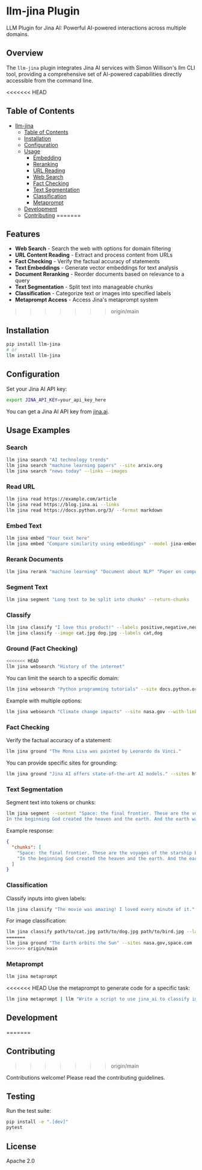 # llm-jina Plugin

LLM Plugin for Jina AI: Powerful AI-powered interactions across multiple domains.

## Overview
The `llm-jina` plugin integrates Jina AI services with Simon Willison's llm CLI tool, providing a comprehensive set of AI-powered capabilities directly accessible from the command line.

<<<<<<< HEAD
## Table of Contents
- [llm-jina](#llm-jina)
  - [Table of Contents](#table-of-contents)
  - [Installation](#installation)
  - [Configuration](#configuration)
  - [Usage](#usage)
    - [Embedding](#embedding)
    - [Reranking](#reranking)
    - [URL Reading](#url-reading)
    - [Web Search](#web-search)
    - [Fact Checking](#fact-checking)
    - [Text Segmentation](#text-segmentation)
    - [Classification](#classification)
    - [Metaprompt](#metaprompt)
  - [Development](#development)
  - [Contributing](#contributing)
=======
## Features

- **Web Search** - Search the web with options for domain filtering
- **URL Content Reading** - Extract and process content from URLs
- **Fact Checking** - Verify the factual accuracy of statements
- **Text Embeddings** - Generate vector embeddings for text analysis
- **Document Reranking** - Reorder documents based on relevance to a query
- **Text Segmentation** - Split text into manageable chunks
- **Classification** - Categorize text or images into specified labels
- **Metaprompt Access** - Access Jina's metaprompt system
>>>>>>> origin/main

## Installation

```bash
pip install llm-jina
# or
llm install llm-jina
```

## Configuration

Set your Jina AI API key:

```bash
export JINA_API_KEY=your_api_key_here
```

You can get a Jina AI API key from [jina.ai](https://jina.ai/?sui=apikey).

## Usage Examples

### Search
```bash
llm jina search "AI technology trends"
llm jina search "machine learning papers" --site arxiv.org
llm jina search "news today" --links --images
```

### Read URL
```bash
llm jina read https://example.com/article
llm jina read https://blog.jina.ai --links
llm jina read https://docs.python.org/3/ --format markdown
```

### Embed Text
```bash
llm jina embed "Your text here"
llm jina embed "Compare similarity using embeddings" --model jina-embeddings-v3
```

### Rerank Documents
```bash
llm jina rerank "machine learning" "Document about NLP" "Paper on computer vision" "Article about ML"
```

### Segment Text
```bash
llm jina segment "Long text to be split into chunks" --return-chunks
```

### Classify
```bash
llm jina classify "I love this product!" --labels positive,negative,neutral
llm jina classify --image cat.jpg dog.jpg --labels cat,dog
```

### Ground (Fact Checking)
```bash
<<<<<<< HEAD
llm jina websearch "History of the internet"
```

You can limit the search to a specific domain:

```bash
llm jina websearch "Python programming tutorials" --site docs.python.org
```

Example with multiple options:

```bash
llm jina websearch "Climate change impacts" --site nasa.gov --with-links --with-images
```

### Fact Checking

Verify the factual accuracy of a statement:

```bash
llm jina ground "The Mona Lisa was painted by Leonardo da Vinci."
```

You can provide specific sites for grounding:

```bash
llm jina ground "Jina AI offers state-of-the-art AI models." --sites https://jina.ai,https://docs.jina.ai
```

### Text Segmentation 

Segment text into tokens or chunks:

```bash
llm jina segment --content "Space: the final frontier. These are the voyages of the starship Enterprise. Its five-year mission: to explore strange new worlds. To seek out new life and new civilizations. To boldly go where no man has gone before
In the beginning God created the heaven and the earth. And the earth was without form, and void; and darkness was upon the face of the deep." --tokenizer cl100k_base --return-chunks
```

Example response:
```json
{
  "chunks": [
    "Space: the final frontier. These are the voyages of the starship Enterprise. Its five-year mission: to explore strange new worlds. To seek out new life and new civilizations. To boldly go where no man has gone before\n",
    "In the beginning God created the heaven and the earth. And the earth was without form, and void; and darkness was upon the face of the deep."
  ]
}
```

### Classification

Classify inputs into given labels:

```bash
llm jina classify "The movie was amazing! I loved every minute of it." "The acting was terrible and the plot made no sense." --labels positive negative neutral 
```

For image classification:

```bash
llm jina classify path/to/cat.jpg path/to/dog.jpg path/to/bird.jpg --labels feline canine avian --image
=======
llm jina ground "The Earth orbits the Sun" --sites nasa.gov,space.com
>>>>>>> origin/main
```

### Metaprompt
```bash
llm jina metaprompt
```

<<<<<<< HEAD
Use the metaprompt to generate code for a specific task:

```bash
llm jina metaprompt | llm "Write a script to use jina_ai to classify images of cats and dogs."
```

## Development
=======
## Contributing
>>>>>>> origin/main

Contributions welcome! Please read the contributing guidelines.

## Testing

Run the test suite:

```bash
pip install -e ".[dev]"
pytest
```

## License

Apache 2.0
